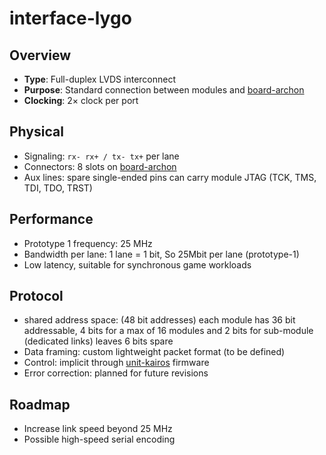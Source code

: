 # interface-lygo

## Overview
- **Type**: Full-duplex LVDS interconnect
- **Purpose**: Standard connection between modules and [board-archon](../../boards/archon/archon.md)
- **Clocking**: 2× clock per port

## Physical
- Signaling: `rx- rx+ / tx- tx+` per lane
- Connectors: 8 slots on [board-archon](../../boards/archon/archon.md)
- Aux lines: spare single-ended pins can carry module JTAG (TCK, TMS, TDI, TDO, TRST)

## Performance
- Prototype 1 frequency: 25 MHz
- Bandwidth per lane: 1 lane = 1 bit, So 25Mbit per lane (prototype-1)
- Low latency, suitable for synchronous game workloads

## Protocol
- shared address space: (48 bit addresses) each module has 36 bit addressable, 4 bits for a max of 16 modules and 2 bits for sub-module (dedicated links) leaves 6 bits spare
- Data framing: custom lightweight packet format (to be defined)
- Control: implicit through [unit-kairos](../../units/kairos/kairos.md) firmware
- Error correction: planned for future revisions

## Roadmap
- Increase link speed beyond 25 MHz
- Possible high-speed serial encoding
